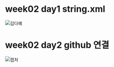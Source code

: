 # week02 day1 string.xml

![김다햬](https://user-images.githubusercontent.com/80017979/110565782-5ec35500-8192-11eb-8375-cf5aee63fd54.png)

# week02 day2 github 연결

![캡처](https://user-images.githubusercontent.com/80017979/110763984-d4fcb000-8295-11eb-9c89-0fa60b054236.PNG)

